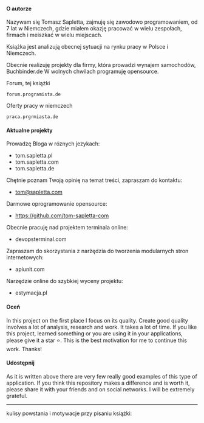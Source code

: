 #### O autorze

Nazywam się Tomasz Sapletta, zajmuję się zawodowo programowaniem, od 7 lat w Niemczech,
gdzie miałem okazję pracować w wielu zespołach, firmach i meiszkać w wielu miejscach.

Książka jest analizują obecnej sytuacji na rynku pracy w Polsce i Niemczech.

Obecnie realizuję projekty dla firmy, która prowadzi wynajem samochodów, Buchbinder.de
W wolnych chwilach programuję opensource.


Forum, tej książki
    
    forum.programista.de

Oferty pracy w niemczech
    
    praca.prgrmiasta.de
    
    
    

#### Aktualne projekty

Prowadzę Bloga w róznych jezykach:

+ tom.sapletta.pl
+ tom.sapletta.com
+ tom.sapletta.de

Chętnie poznam Twoją opinię na temat treści, zapraszam do kontaktu: 
+ tom@sapletta.com

Darmowe oprogramowanie opensource:
+ https://github.com/tom-sapletta-com


Obecnie pracuję nad projektem terminala online:

+ devopsterminal.com

Zapraszam do skorzystania z narżędzia do tworzenia modularnych stron internetowych:

+ apiunit.com

Narzędzie online do szybkiej wyceny projektu:

+ estymacja.pl 


#### Oceń

In this project on the first place I focus on its quality. Create good quality involves a lot of analysis, research and work. It takes a lot of time. If you like this project, learned something or you are using it in your applications, please give it a star ⭐️. This is the best motivation for me to continue this work. Thanks!


#### Udostępnij

As it is written above there are very few really good examples of this type of application. If you think this repository makes a difference and is worth it, please share it with your friends and on social networks. I will be extremely grateful.


----
kulisy powstania i motywacje przy pisaniu książki:

<!-- > [dlaczego](dlaczego.md) -->
